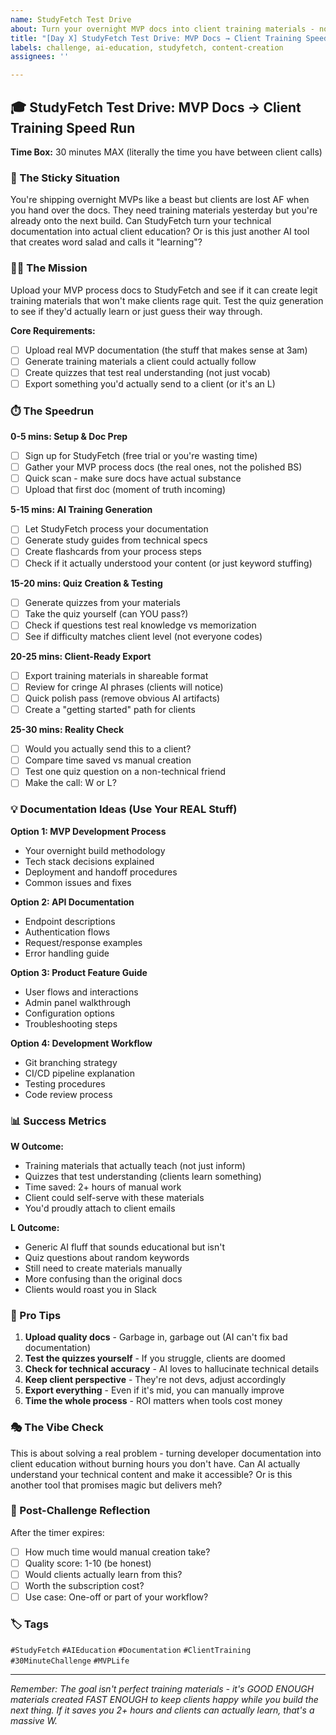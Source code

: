 ```yaml
---
name: StudyFetch Test Drive
about: Turn your overnight MVP docs into client training materials - no cap on the time save
title: "[Day X] StudyFetch Test Drive: MVP Docs → Client Training Speed Run"
labels: challenge, ai-education, studyfetch, content-creation
assignees: ''

---
```


## 🎓 StudyFetch Test Drive: MVP Docs → Client Training Speed Run

**Time Box:** 30 minutes MAX (literally the time you have between client calls)

### 🎯 The Sticky Situation

You're shipping overnight MVPs like a beast but clients are lost AF when you hand over the docs. They need training materials yesterday but you're already onto the next build. Can StudyFetch turn your technical documentation into actual client education? Or is this just another AI tool that creates word salad and calls it "learning"?

### 🏃‍♂️ The Mission

Upload your MVP process docs to StudyFetch and see if it can create legit training materials that won't make clients rage quit. Test the quiz generation to see if they'd actually learn or just guess their way through.

**Core Requirements:**
- [ ] Upload real MVP documentation (the stuff that makes sense at 3am)
- [ ] Generate training materials a client could actually follow
- [ ] Create quizzes that test real understanding (not just vocab)
- [ ] Export something you'd actually send to a client (or it's an L)

### ⏱️ The Speedrun

**0-5 mins: Setup & Doc Prep**
- [ ] Sign up for StudyFetch (free trial or you're wasting time)
- [ ] Gather your MVP process docs (the real ones, not the polished BS)
- [ ] Quick scan - make sure docs have actual substance
- [ ] Upload that first doc (moment of truth incoming)

**5-15 mins: AI Training Generation**
- [ ] Let StudyFetch process your documentation
- [ ] Generate study guides from technical specs
- [ ] Create flashcards from your process steps
- [ ] Check if it actually understood your content (or just keyword stuffing)

**15-20 mins: Quiz Creation & Testing**
- [ ] Generate quizzes from your materials
- [ ] Take the quiz yourself (can YOU pass?)
- [ ] Check if questions test real knowledge vs memorization
- [ ] See if difficulty matches client level (not everyone codes)

**20-25 mins: Client-Ready Export**
- [ ] Export training materials in shareable format
- [ ] Review for cringe AI phrases (clients will notice)
- [ ] Quick polish pass (remove obvious AI artifacts)
- [ ] Create a "getting started" path for clients

**25-30 mins: Reality Check**
- [ ] Would you actually send this to a client?
- [ ] Compare time saved vs manual creation
- [ ] Test one quiz question on a non-technical friend
- [ ] Make the call: W or L?

### 💡 Documentation Ideas (Use Your REAL Stuff)

**Option 1: MVP Development Process**
- Your overnight build methodology
- Tech stack decisions explained
- Deployment and handoff procedures
- Common issues and fixes

**Option 2: API Documentation**
- Endpoint descriptions
- Authentication flows
- Request/response examples
- Error handling guide

**Option 3: Product Feature Guide**
- User flows and interactions
- Admin panel walkthrough
- Configuration options
- Troubleshooting steps

**Option 4: Development Workflow**
- Git branching strategy
- CI/CD pipeline explanation
- Testing procedures
- Code review process

### 📊 Success Metrics

**W Outcome:**
- Training materials that actually teach (not just inform)
- Quizzes that test understanding (clients learn something)
- Time saved: 2+ hours of manual work
- Client could self-serve with these materials
- You'd proudly attach to client emails

**L Outcome:**
- Generic AI fluff that sounds educational but isn't
- Quiz questions about random keywords
- Still need to create materials manually
- More confusing than the original docs
- Clients would roast you in Slack

### 🚀 Pro Tips

1. **Upload quality docs** - Garbage in, garbage out (AI can't fix bad documentation)
2. **Test the quizzes yourself** - If you struggle, clients are doomed
3. **Check for technical accuracy** - AI loves to hallucinate technical details
4. **Keep client perspective** - They're not devs, adjust accordingly
5. **Export everything** - Even if it's mid, you can manually improve
6. **Time the whole process** - ROI matters when tools cost money

### 🎭 The Vibe Check

This is about solving a real problem - turning developer documentation into client education without burning hours you don't have. Can AI actually understand your technical content and make it accessible? Or is this another tool that promises magic but delivers meh?

### 📝 Post-Challenge Reflection

After the timer expires:
- [ ] How much time would manual creation take?
- [ ] Quality score: 1-10 (be honest)
- [ ] Would clients actually learn from this?
- [ ] Worth the subscription cost?
- [ ] Use case: One-off or part of your workflow?

### 🏷️ Tags
`#StudyFetch` `#AIEducation` `#Documentation` `#ClientTraining` `#30MinuteChallenge` `#MVPLife`

---

*Remember: The goal isn't perfect training materials - it's GOOD ENOUGH materials created FAST ENOUGH to keep clients happy while you build the next thing. If it saves you 2+ hours and clients can actually learn, that's a massive W.*